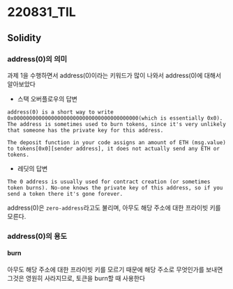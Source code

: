 # 220831_TIL

## Solidity

### address(0)의 의미

과제 1을 수행하면서 address(0)이라는 키워드가 많이 나와서 address(0)에 대해서 알아보았다

- 스택 오버플로우의 답변

```
address(0) is a short way to write 0x0000000000000000000000000000000000000000(which is essentially 0x0). The address is sometimes used to burn tokens, since it's very unlikely that someone has the private key for this address.

The deposit function in your code assigns an amount of ETH (msg.value) to tokens[0x0][sender address], it does not actually send any ETH or tokens.
```

- 레딧의 답변

```
The 0 address is usually used for contract creation (or sometimes token burns). No-one knows the private key of this address, so if you send a token there it's gone forever.
```



address(0)은 `zero-address`라고도 불리며, 아무도 해당 주소에 대한 프라이빗 키를 모른다.



### address(0)의 용도

#### burn

아무도 해당 주소에 대한 프라이빗 키를 모르기 때문에 해당 주소로 무엇인가를 보내면 그것은 영원히 사라지므로, 토큰을 burn할 때 사용한다